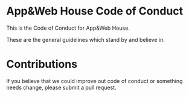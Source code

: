 # App&Web House Code of Conduct

This is the Code of Conduct for App&Web House.

These are the general guidelines which stand by and believe in.

# Contributions

If you believe that we could improve out code of conduct or something needs change, please submit a pull request.

